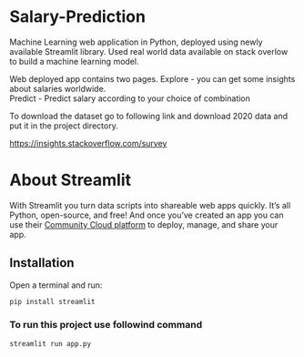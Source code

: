 # Salary-Prediction
Machine Learning web application in Python, deployed using newly available Streamlit library. Used real world data available on stack overlow to build a machine learning model.

Web deployed app contains two pages.
Explore -  you can get some insights about salaries worldwide.\
Predict - Predict salary according to your choice of combination

To download the dataset go to following link and download 2020 data and put it in the project directory.

https://insights.stackoverflow.com/survey

# About Streamlit 

With Streamlit you turn data scripts into shareable web apps quickly. It’s all Python, open-source, and free! And once you’ve created an app you can use their [Community Cloud platform](https://streamlit.io/cloud) to deploy, manage, and share your app.

## Installation

Open a terminal and run:

```bash
pip install streamlit
```

### To run this project use followind command
```
streamlit run app.py
```
